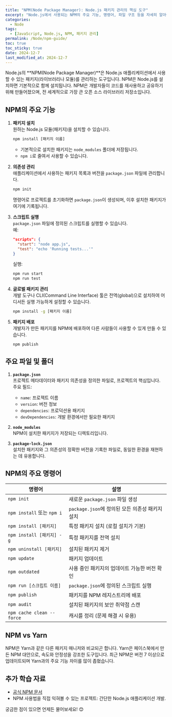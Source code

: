 ```yaml
---
title: "NPM(Node Package Manager): Node.js 패키지 관리의 핵심 도구"
excerpt: "Node.js에서 사용되는 NPM의 주요 기능, 명령어, 파일 구조 등을 자세히 알아봅니다. NPM은 패키지 설치와 관리, 그리고 배포까지 다양한 기능을 제공합니다."
categories:
  - Node
tags:
  - [JavaScript, Node.js, NPM, 패키지 관리]
permalink: /Node/npm-guide/
toc: true
toc_sticky: true
date: 2024-12-7
last_modified_at: 2024-12-7
---
```


Node.js의 **NPM(Node Package Manager)**은 Node.js 애플리케이션에서 사용할 수 있는 패키지(라이브러리나 모듈)를 관리하는 도구입니다. NPM은 Node.js를 설치하면 기본적으로 함께 설치됩니다. NPM은 개발자들이 코드를 재사용하고 공유하기 위해 만들어졌으며, 전 세계적으로 가장 큰 오픈 소스 라이브러리 저장소입니다.

## **NPM의 주요 기능**
1. **패키지 설치**  
   원하는 Node.js 모듈(패키지)을 설치할 수 있습니다.  
   ```bash
   npm install [패키지 이름]
   ```
   - 기본적으로 설치한 패키지는 `node_modules` 폴더에 저장됩니다.
   - `npm i`로 줄여서 사용할 수 있습니다.

2. **의존성 관리**  
   애플리케이션에서 사용하는 패키지 목록과 버전을 `package.json` 파일에 관리합니다.  
   ```bash
   npm init
   ```
   명령어로 프로젝트를 초기화하면 `package.json`이 생성되며, 이후 설치한 패키지가 여기에 기록됩니다.

3. **스크립트 실행**  
   `package.json` 파일에 정의된 스크립트를 실행할 수 있습니다.  
   예:  
   ```json
   "scripts": {
     "start": "node app.js",
     "test": "echo 'Running tests...'"
   }
   ```
   실행:  
   ```bash
   npm run start
   npm run test
   ```

4. **글로벌 패키지 관리**  
   개발 도구나 CLI(Command Line Interface) 툴은 전역(global)으로 설치하여 어디서든 실행 가능하게 설정할 수 있습니다.  
   ```bash
   npm install -g [패키지 이름]
   ```

5. **패키지 배포**  
   개발자가 만든 패키지를 NPM에 배포하여 다른 사람들이 사용할 수 있게 만들 수 있습니다.  
   ```bash
   npm publish
   ```

## **주요 파일 및 폴더**
1. **`package.json`**  
   프로젝트 메타데이터와 패키지 의존성을 정의한 파일로, 프로젝트의 핵심입니다.  
   주요 필드:
   - `name`: 프로젝트 이름
   - `version`: 버전 정보
   - `dependencies`: 프로덕션용 패키지
   - `devDependencies`: 개발 환경에서만 필요한 패키지

2. **`node_modules`**  
   NPM이 설치한 패키지가 저장되는 디렉토리입니다.

3. **`package-lock.json`**  
   설치한 패키지와 그 의존성의 정확한 버전을 기록한 파일로, 동일한 환경을 재현하는 데 유용합니다.

## **NPM의 주요 명령어**
| 명령어                     | 설명                                                                            |
|----------------------------|---------------------------------------------------------------------------------|
| `npm init`                 | 새로운 `package.json` 파일 생성                                                |
| `npm install` 또는 `npm i` | `package.json`에 정의된 모든 의존성 패키지 설치                                 |
| `npm install [패키지]`     | 특정 패키지 설치 (로컬 설치가 기본)                                             |
| `npm install [패키지] -g`  | 특정 패키지를 전역 설치                                                        |
| `npm uninstall [패키지]`   | 설치된 패키지 제거                                                             |
| `npm update`               | 패키지 업데이트                                                               |
| `npm outdated`             | 사용 중인 패키지의 업데이트 가능한 버전 확인                                   |
| `npm run [스크립트 이름]`  | `package.json`에 정의된 스크립트 실행                                          |
| `npm publish`              | 패키지를 NPM 레지스트리에 배포                                                |
| `npm audit`                | 설치된 패키지의 보안 취약점 스캔                                              |
| `npm cache clean --force`  | 캐시를 정리 (문제 해결 시 유용)                                                |

## **NPM vs Yarn**
NPM은 Yarn과 같은 다른 패키지 매니저와 비교되곤 합니다. Yarn은 페이스북에서 만든 NPM 대안으로, 속도와 안정성을 강조한 도구입니다. 최근 NPM은 버전 7 이상으로 업데이트되며 Yarn과의 주요 기능 차이를 많이 좁혔습니다.

## **추가 학습 자료**
- [공식 NPM 문서](https://docs.npmjs.com/)  
- NPM 사용법을 직접 익혀볼 수 있는 프로젝트: 간단한 Node.js 애플리케이션 개발.

궁금한 점이 있으면 언제든 물어보세요! 😊
